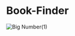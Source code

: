 # Book-Finder

![Big Number(1)](https://user-images.githubusercontent.com/83431609/123729161-eaa8dc00-d86a-11eb-89a8-12bda25685e5.png)
